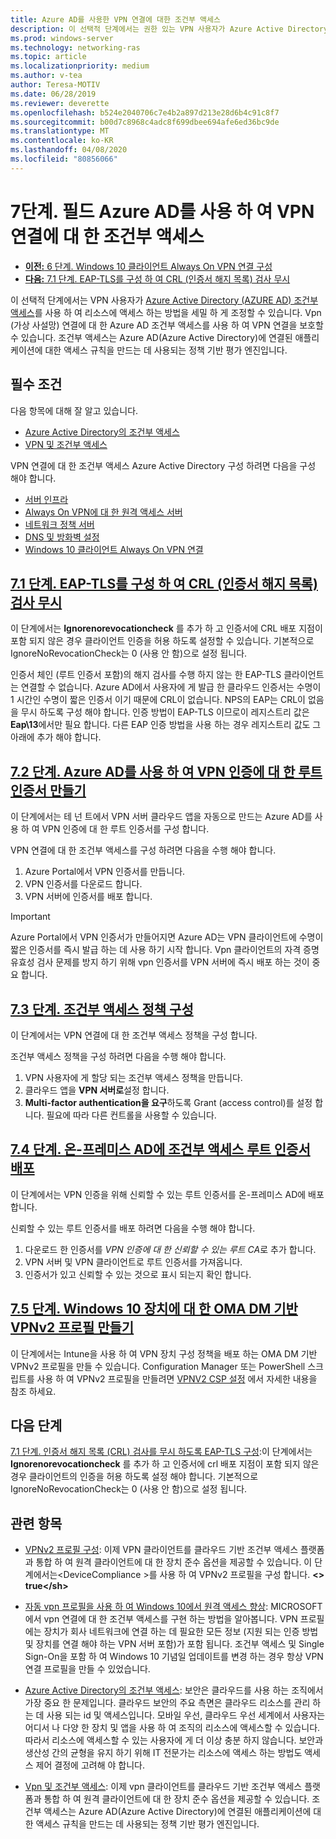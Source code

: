```yaml
---
title: Azure AD를 사용한 VPN 연결에 대한 조건부 액세스
description: 이 선택적 단계에서는 권한 있는 VPN 사용자가 Azure Active Directory (Azure AD) 조건부 액세스를 사용 하 여 리소스에 액세스 하는 방법을 미세 조정할 수 있습니다.
ms.prod: windows-server
ms.technology: networking-ras
ms.topic: article
ms.localizationpriority: medium
ms.author: v-tea
author: Teresa-MOTIV
ms.date: 06/28/2019
ms.reviewer: deverette
ms.openlocfilehash: b524e2040706c7e4b2a897d213e28d6b4c91c8f7
ms.sourcegitcommit: b00d7c8968c4adc8f699dbee694afe6ed36bc9de
ms.translationtype: MT
ms.contentlocale: ko-KR
ms.lasthandoff: 04/08/2020
ms.locfileid: "80856066"
---
```

# <a name="step-7-optional-conditional-access-for-vpn-connectivity-using-azure-ad"></a>7단계. 필드 Azure AD를 사용 하 여 VPN 연결에 대 한 조건부 액세스

- [**이전:** 6 단계. Windows 10 클라이언트 Always On VPN 연결 구성](always-on-vpn/deploy/vpn-deploy-client-vpn-connections.md)
- [**다음:** 7.1 단계. EAP-TLS를 구성 하 여 CRL (인증서 해지 목록) 검사 무시](vpn-config-eap-tls-to-ignore-crl-checking.md)

이 선택적 단계에서는 VPN 사용자가 [Azure Active Directory (AZURE AD) 조건부 액세스](https://docs.microsoft.com/azure/active-directory/active-directory-conditional-access-azure-portal)를 사용 하 여 리소스에 액세스 하는 방법을 세밀 하 게 조정할 수 있습니다. Vpn (가상 사설망) 연결에 대 한 Azure AD 조건부 액세스를 사용 하 여 VPN 연결을 보호할 수 있습니다. 조건부 액세스는 Azure AD(Azure Active Directory)에 연결된 애플리케이션에 대한 액세스 규칙을 만드는 데 사용되는 정책 기반 평가 엔진입니다.

## <a name="prerequisites"></a>필수 조건

다음 항목에 대해 잘 알고 있습니다.

- [Azure Active Directory의 조건부 액세스](https://docs.microsoft.com/azure/active-directory/active-directory-conditional-access-azure-portal)
- [VPN 및 조건부 액세스](https://docs.microsoft.com/windows/access-protection/vpn/vpn-conditional-access)

VPN 연결에 대 한 조건부 액세스 Azure Active Directory 구성 하려면 다음을 구성 해야 합니다.

- [서버 인프라](always-on-vpn/deploy/vpn-deploy-server-infrastructure.md)
- [Always On VPN에 대 한 원격 액세스 서버](always-on-vpn/deploy/vpn-deploy-ras.md)
- [네트워크 정책 서버](always-on-vpn/deploy/vpn-deploy-nps.md)
- [DNS 및 방화벽 설정](always-on-vpn/deploy/vpn-deploy-dns-firewall.md)
- [Windows 10 클라이언트 Always On VPN 연결](always-on-vpn/deploy/vpn-deploy-client-vpn-connections.md)

## <a name="step-71-configure-eap-tls-to-ignore-certificate-revocation-list-crl-checking"></a>[7.1 단계. EAP-TLS를 구성 하 여 CRL (인증서 해지 목록) 검사 무시](vpn-config-eap-tls-to-ignore-crl-checking.md)

이 단계에서는 **Ignorenorevocationcheck** 를 추가 하 고 인증서에 CRL 배포 지점이 포함 되지 않은 경우 클라이언트 인증을 허용 하도록 설정할 수 있습니다. 기본적으로 IgnoreNoRevocationCheck는 0 (사용 안 함)으로 설정 됩니다.

인증서 체인 (루트 인증서 포함)의 해지 검사를 수행 하지 않는 한 EAP-TLS 클라이언트는 연결할 수 없습니다. Azure AD에서 사용자에 게 발급 한 클라우드 인증서는 수명이 1 시간인 수명이 짧은 인증서 이기 때문에 CRL이 없습니다. NPS의 EAP는 CRL이 없음을 무시 하도록 구성 해야 합니다. 인증 방법이 EAP-TLS 이므로이 레지스트리 값은 **Eap\13**에서만 필요 합니다. 다른 EAP 인증 방법을 사용 하는 경우 레지스트리 값도 그 아래에 추가 해야 합니다.

## <a name="step-72-create-root-certificates-for-vpn-authentication-with-azure-ad"></a>[7.2 단계. Azure AD를 사용 하 여 VPN 인증에 대 한 루트 인증서 만들기](vpn-create-root-cert-for-vpn-auth-azure-ad.md)

이 단계에서는 테 넌 트에서 VPN 서버 클라우드 앱을 자동으로 만드는 Azure AD를 사용 하 여 VPN 인증에 대 한 루트 인증서를 구성 합니다.  

VPN 연결에 대 한 조건부 액세스를 구성 하려면 다음을 수행 해야 합니다.

1. Azure Portal에서 VPN 인증서를 만듭니다.
2. VPN 인증서를 다운로드 합니다.
3. VPN 서버에 인증서를 배포 합니다.

> [!IMPORTANT]
> Azure Portal에서 VPN 인증서가 만들어지면 Azure AD는 VPN 클라이언트에 수명이 짧은 인증서를 즉시 발급 하는 데 사용 하기 시작 합니다. Vpn 클라이언트의 자격 증명 유효성 검사 문제를 방지 하기 위해 vpn 인증서를 VPN 서버에 즉시 배포 하는 것이 중요 합니다.

## <a name="step-73-configure-the-conditional-access-policy"></a>[7.3 단계. 조건부 액세스 정책 구성](vpn-config-conditional-access-policy.md)

이 단계에서는 VPN 연결에 대 한 조건부 액세스 정책을 구성 합니다.

조건부 액세스 정책을 구성 하려면 다음을 수행 해야 합니다.

1. VPN 사용자에 게 할당 되는 조건부 액세스 정책을 만듭니다.
2. 클라우드 앱을 **VPN 서버로**설정 합니다.
3. **Multi-factor authentication을 요구**하도록 Grant (access control)를 설정 합니다.  필요에 따라 다른 컨트롤을 사용할 수 있습니다.

## <a name="step-74-deploy-conditional-access-root-certificates-to-on-premises-ad"></a>[7.4 단계. 온-프레미스 AD에 조건부 액세스 루트 인증서 배포](vpn-deploy-cond-access-root-cert-to-on-premise-ad.md)

이 단계에서는 VPN 인증을 위해 신뢰할 수 있는 루트 인증서를 온-프레미스 AD에 배포 합니다.

신뢰할 수 있는 루트 인증서를 배포 하려면 다음을 수행 해야 합니다.

1. 다운로드 한 인증서를 *VPN 인증에 대 한 신뢰할 수 있는 루트 CA*로 추가 합니다.
2. VPN 서버 및 VPN 클라이언트로 루트 인증서를 가져옵니다.
3. 인증서가 있고 신뢰할 수 있는 것으로 표시 되는지 확인 합니다.

## <a name="step-75-create-oma-dm-based-vpnv2-profiles-to-windows-10-devices"></a>[7.5 단계. Windows 10 장치에 대 한 OMA DM 기반 VPNv2 프로필 만들기](vpn-create-oma-dm-based-vpnv2-profiles.md)

이 단계에서는 Intune을 사용 하 여 VPN 장치 구성 정책을 배포 하는 OMA DM 기반 VPNv2 프로필을 만들 수 있습니다. Configuration Manager 또는 PowerShell 스크립트를 사용 하 여 VPNv2 프로필을 만들려면 [VPNV2 CSP 설정](https://docs.microsoft.com/windows/client-management/mdm/vpnv2-csp) 에서 자세한 내용을 참조 하세요.

## <a name="next-steps"></a>다음 단계

[7.1 단계. 인증서 해지 목록 (CRL) 검사를 무시 하도록 EAP-TLS 구성](vpn-config-eap-tls-to-ignore-crl-checking.md):이 단계에서는 **Ignorenorevocationcheck** 를 추가 하 고 인증서에 crl 배포 지점이 포함 되지 않은 경우 클라이언트의 인증을 허용 하도록 설정 해야 합니다. 기본적으로 IgnoreNoRevocationCheck는 0 (사용 안 함)으로 설정 됩니다.

## <a name="related-topics"></a>관련 항목

- [VPNv2 프로필 구성](https://docs.microsoft.com/windows/access-protection/vpn/vpn-conditional-access): 이제 VPN 클라이언트를 클라우드 기반 조건부 액세스 플랫폼과 통합 하 여 원격 클라이언트에 대 한 장치 준수 옵션을 제공할 수 있습니다. 이 단계에서는\<DeviceCompliance >를 사용 하 여 VPNv2 프로필을 구성 합니다. **\<> true\</sh>**

- [자동 vpn 프로필을 사용 하 여 Windows 10에서 원격 액세스 향상](https://www.microsoft.com/itshowcase/Article/Content/894/Enhancing-remote-access-in-Windows-10-with-an-automatic-VPN-profile): MICROSOFT에서 vpn 연결에 대 한 조건부 액세스를 구현 하는 방법을 알아봅니다. VPN 프로필에는 장치가 회사 네트워크에 연결 하는 데 필요한 모든 정보 (지원 되는 인증 방법 및 장치를 연결 해야 하는 VPN 서버 포함)가 포함 됩니다. 조건부 액세스 및 Single Sign-On을 포함 하 여 Windows 10 기념일 업데이트를 변경 하는 경우 항상 VPN 연결 프로필을 만들 수 있었습니다.

- [Azure Active Directory의 조건부 액세스](https://docs.microsoft.com/azure/active-directory/active-directory-conditional-access-azure-portal): 보안은 클라우드를 사용 하는 조직에서 가장 중요 한 문제입니다. 클라우드 보안의 주요 측면은 클라우드 리소스를 관리 하는 데 사용 되는 id 및 액세스입니다. 모바일 우선, 클라우드 우선 세계에서 사용자는 어디서 나 다양 한 장치 및 앱을 사용 하 여 조직의 리소스에 액세스할 수 있습니다. 따라서 리소스에 액세스할 수 있는 사용자에 게 더 이상 충분 하지 않습니다. 보안과 생산성 간의 균형을 유지 하기 위해 IT 전문가는 리소스에 액세스 하는 방법도 액세스 제어 결정에 고려해 야 합니다.

- [Vpn 및 조건부 액세스](https://docs.microsoft.com/windows/access-protection/vpn/vpn-conditional-access): 이제 vpn 클라이언트를 클라우드 기반 조건부 액세스 플랫폼과 통합 하 여 원격 클라이언트에 대 한 장치 준수 옵션을 제공할 수 있습니다. 조건부 액세스는 Azure AD(Azure Active Directory)에 연결된 애플리케이션에 대한 액세스 규칙을 만드는 데 사용되는 정책 기반 평가 엔진입니다.
